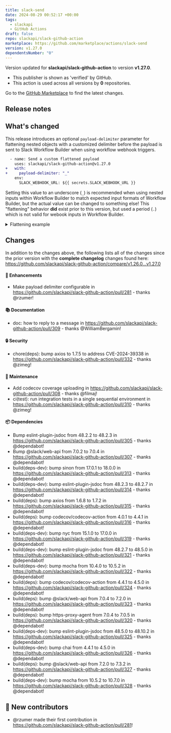 ```yaml
---
title: slack-send
date: 2024-08-29 00:52:17 +00:00
tags:
  - slackapi
  - GitHub Actions
draft: false
repo: slackapi/slack-github-action
marketplace: https://github.com/marketplace/actions/slack-send
version: v1.27.0
dependentsNumber: "0"
---
```



Version updated for **slackapi/slack-github-action** to version **v1.27.0**.
- This publisher is shown as 'verified' by GitHub.
- This action is used across all versions by **0** repositories.

Go to the [GitHub Marketplace](https://github.com/marketplace/actions/slack-send) to find the latest changes.

## Release notes

## What's changed

This release introduces an optional `payload-delimiter` parameter for flattening nested objects with a customized delimiter before the payload is sent to Slack Workflow Builder when using workflow webhook triggers.

```diff
  - name: Send a custom flattened payload
    uses: slackapi/slack-github-action@v1.27.0
+   with:
+     payload-delimiter: "_"
    env:
      SLACK_WEBHOOK_URL: ${{ secrets.SLACK_WEBHOOK_URL }}
```

Setting this value to an underscore (`_`) is recommended when using nested inputs within Workflow Builder to match expected input formats of Workflow Builder, but the actual value can be changed to something else! This "flattening" behavior **did** exist prior to this version, but used a period (`.`) which is not valid for webook inputs in Workflow Builder.

<details>
<summary>Flattening example</summary>

The resulting output of flattened objects is not always clear, but the following can hopefully serve as a quick reference as well as [these specs](https://github.com/slackapi/slack-github-action/blob/5d1fb07d3c4f410b8d278134c714edff31264beb/test/slack-send-test.js#L264-L319) when using `_` as the delimiter:

**Input**:

```json
{
    "apples": "tree",
    "bananas": {
        "truthiness": true
    }
}
```

**Output**:

```json
{
    "apples": "tree",
    "bananas_truthiness": "true"
}
```

Notice that `bananas_truthiness` is also stringified in this process, as part of updating values to match the expected inputs of Workflow Builder!

</details>

## Changes

In addition to the changes above, the following lists all of the changes since the prior version with the **complete changelog** changes found here: https://github.com/slackapi/slack-github-action/compare/v1.26.0...v1.27.0

#### 🎁 Enhancements

* Make payload delimiter configurable in https://github.com/slackapi/slack-github-action/pull/281 - thanks @rzumer!

#### 📚 Documentation

* doc: how to reply to a message in https://github.com/slackapi/slack-github-action/pull/309 - thanks @WilliamBergamin!

#### 🔒 Security

* chore(deps): bump axios to 1.7.5 to address CVE-2024-39338 in https://github.com/slackapi/slack-github-action/pull/332 - thanks @zimeg!

#### 🧪 Maintenance

* Add codecov coverage uploading in https://github.com/slackapi/slack-github-action/pull/308 - thanks @filmaj!
* ci(test): run integration tests in a single sequential environment in https://github.com/slackapi/slack-github-action/pull/310 - thanks @zimeg!

#### 📦  Dependencies 

* Bump eslint-plugin-jsdoc from 48.2.2 to 48.2.3 in https://github.com/slackapi/slack-github-action/pull/305 - thanks @dependabot!
* Bump @slack/web-api from 7.0.2 to 7.0.4 in https://github.com/slackapi/slack-github-action/pull/307 - thanks @dependabot!
* build(deps-dev): bump sinon from 17.0.1 to 18.0.0 in https://github.com/slackapi/slack-github-action/pull/313 - thanks @dependabot!
* build(deps-dev): bump eslint-plugin-jsdoc from 48.2.3 to 48.2.7 in https://github.com/slackapi/slack-github-action/pull/314 - thanks @dependabot!
* build(deps): bump axios from 1.6.8 to 1.7.2 in https://github.com/slackapi/slack-github-action/pull/315 - thanks @dependabot!
* build(deps): bump codecov/codecov-action from 4.0.1 to 4.4.1 in https://github.com/slackapi/slack-github-action/pull/316 - thanks @dependabot!
* build(deps-dev): bump nyc from 15.1.0 to 17.0.0 in https://github.com/slackapi/slack-github-action/pull/319 - thanks @dependabot!
* build(deps-dev): bump eslint-plugin-jsdoc from 48.2.7 to 48.5.0 in https://github.com/slackapi/slack-github-action/pull/321 - thanks @dependabot!
* build(deps-dev): bump mocha from 10.4.0 to 10.5.2 in https://github.com/slackapi/slack-github-action/pull/322 - thanks @dependabot!
* build(deps): bump codecov/codecov-action from 4.4.1 to 4.5.0 in https://github.com/slackapi/slack-github-action/pull/324 - thanks @dependabot!
* build(deps): bump @slack/web-api from 7.0.4 to 7.2.0 in https://github.com/slackapi/slack-github-action/pull/323 - thanks @dependabot!
* build(deps): bump https-proxy-agent from 7.0.4 to 7.0.5 in https://github.com/slackapi/slack-github-action/pull/320 - thanks @dependabot!
* build(deps-dev): bump eslint-plugin-jsdoc from 48.5.0 to 48.10.2 in https://github.com/slackapi/slack-github-action/pull/325 - thanks @dependabot!
* build(deps-dev): bump chai from 4.4.1 to 4.5.0 in https://github.com/slackapi/slack-github-action/pull/326 - thanks @dependabot!
* build(deps): bump @slack/web-api from 7.2.0 to 7.3.2 in https://github.com/slackapi/slack-github-action/pull/327 - thanks @dependabot!
* build(deps-dev): bump mocha from 10.5.2 to 10.7.0 in https://github.com/slackapi/slack-github-action/pull/328 - thanks @dependabot!

## 🎉 New contributors

* @rzumer made their first contribution in https://github.com/slackapi/slack-github-action/pull/281!
